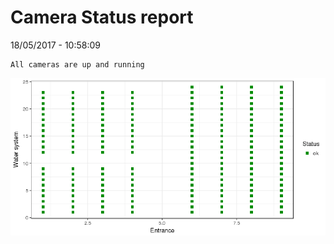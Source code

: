 Camera Status report
================
18/05/2017 - 10:58:09

    All cameras are up and running

![](camreport_files/figure-markdown_github/unnamed-chunk-2-1.png)
